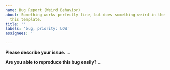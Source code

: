 ```yaml
---
name: Bug Report (Weird Behavior)
about: Something works perfectly fine, but does something weird in the process? Use
  this template.
title: ''
labels: 'bug, priority: LOW'
assignees: ''

---
```


**Please describe your issue.**
...

**Are you able to reproduce this bug easily?**
...
